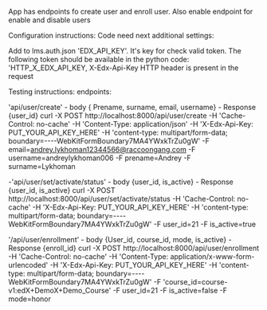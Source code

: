 App has endpoints fo create user and enroll user. Also enable endpoint for enable and disable users


Configuration instructions:
Code need next additional settings:

Add to lms.auth.json 'EDX_API_KEY'. It's key for check valid token.
The following token should be available in the python code: 'HTTP_X_EDX_API_KEY,
X-Edx-Api-Key HTTP header is present in the request


Testing instructions:
endpoints:

'api/user/create' - body { Prename, surname, email, username} - Response {user_id}
curl -X POST
http://localhost:8000/api/user/create
-H 'Cache-Control: no-cache'
-H 'Content-Type: application/json'
-H 'X-Edx-Api-Key: PUT_YOUR_API_KEY_HERE'
-H 'content-type: multipart/form-data; boundary=----WebKitFormBoundary7MA4YWxkTrZu0gW'
-F email=andrey.lykhoman12344566@raccoongang.com
-F username=andreylykhoman006
-F prename=Andrey
-F surname=Lykhoman

-'api/user/set/activate/status' - body {user_id, is_active} - Response {user_id, is_active}
curl -X POST
http://localhost:8000/api/user/set/activate/status
-H 'Cache-Control: no-cache'
-H 'X-Edx-Api-Key: PUT_YOUR_API_KEY_HERE'
-H 'content-type: multipart/form-data; boundary=----WebKitFormBoundary7MA4YWxkTrZu0gW'
-F user_id=21
-F is_active=true

'/api/user/enrollment' - body {User_id, course_id, mode, is_active} - Response {enroll_id}
curl -X POST
http://localhost:8000/api/user/enrollment
-H 'Cache-Control: no-cache'
-H 'Content-Type: application/x-www-form-urlencoded'
-H 'X-Edx-Api-Key: PUT_YOUR_API_KEY_HERE'
-H 'content-type: multipart/form-data; boundary=----WebKitFormBoundary7MA4YWxkTrZu0gW'
-F 'course_id=course-v1:edX+DemoX+Demo_Course'
-F user_id=21
-F is_active=false
-F mode=honor